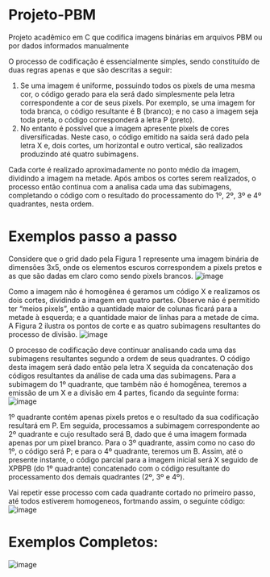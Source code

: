 # Projeto-PBM
Projeto acadêmico em C que codifica imagens binárias em arquivos PBM ou por dados informados manualmente

O processo de codificação é essencialmente simples, sendo constituído de duas regras apenas e que são 
descritas a seguir: 
  1. Se uma imagem é uniforme, possuindo todos os pixels de uma mesma cor, o código gerado para ela será 
dado simplesmente pela letra correspondente a cor de seus pixels. Por exemplo, se uma imagem for toda 
branca, o código resultante é B (branco); e no caso a imagem seja toda preta, o código corresponderá a 
letra P (preto). 
  2. No entanto é possível que a imagem apresente pixels de cores diversificadas. Neste caso, o código emitido 
na saída será dado pela letra X e, dois cortes, um horizontal e outro vertical, são realizados produzindo 
até quatro subimagens. 

Cada corte é realizado aproximadamente no ponto médio da imagem, dividindo a imagem na metade. 
Após ambos os cortes serem realizados, o processo então continua com a analisa cada uma das 
subimagens, completando o código com o resultado do processamento do 1º, 2º, 3º e 4º quadrantes, 
nesta ordem. 

# Exemplos passo a passo
Considere que o grid dado pela Figura 1 represente uma imagem binária de dimensões 3x5, onde os elementos escuros 
correspondem a pixels pretos e as que são dadas em claro como sendo pixels brancos. 
![image](https://github.com/user-attachments/assets/cfb70f02-8aea-4a14-9f78-6064abbacd07)

Como a imagem não é homogênea é geramos um código X e realizamos os dois cortes, dividindo a imagem 
em quatro partes. Observe não é permitido ter “meios pixels”, então a quantidade maior de colunas ficará 
para a metade à esquerda; e a quantidade maior de linhas para a metade de cima. A Figura 2 ilustra os pontos 
de corte e as quatro subimagens resultantes do processo de divisão. 
![image](https://github.com/user-attachments/assets/c057ea85-f0a2-44f4-bcb5-68609106453e)

O processo de codificação deve continuar analisando cada uma das subimagens resultantes segundo a ordem 
de seus quadrantes. O código desta imagem será dado então pela letra X seguida da concatenação dos códigos 
resultantes da análise de cada uma das subimagens. 
Para a subimagem do 1º quadrante, que também não é homogênea, teremos a emissão de um X e a divisão 
em 4 partes, ficando da seguinte forma: 
![image](https://github.com/user-attachments/assets/5135d6cb-f0c9-488d-a2ed-6d2e9d7e57bc)

1º quadrante contém apenas pixels pretos e o resultado da sua codificação resultará em P. Em seguida, processamos a subimagem 
correspondente ao 2º quadrante e cujo resultado será B, dado que é uma imagem formada apenas por um 
pixel branco. Para o 3º quadrante, assim como no caso do 1º, o código será P; e para o 4º quadrante, teremos um B. 
Assim, até o presente instante, o código parcial para a imagem inicial será X seguido de XPBPB (do 1º quadrante) concatenado com o código resultante do processamento dos demais quadrantes (2º, 3º e 4º). 

Vai repetir esse processo com cada quadrante cortado no primeiro passo, até todos estiverem homogeneos, fortmando assim, o seguinte código:
![image](https://github.com/user-attachments/assets/1af1b8bc-ba25-4e92-950e-6f56f4c61f42)




# Exemplos Completos:
![image](https://github.com/user-attachments/assets/c7911fe5-44e6-4bcf-b120-82521cce696b)
